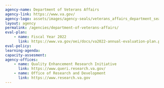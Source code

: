 ```yaml
---
agency-name: Department of Veterans Affairs
agency-link: https://www.va.gov/
agency-logo: assets/images/agency-seals/veterans_affairs_department_seal.png
layout: agency
permalink: /agencies/department-of-veterans-affairs/
eval-plan:
    - name: Fiscal Year 2022
      link: https://www.va.gov/oei/docs/va2022-annual-evaluation-plan.pdf
eval-policy:
learning-agenda:
capacity-assesment:
agency-offices:
    - name: Quality Enhancement Research Initiative
      link: https://www.queri.research.va.gov/
    - name: Office of Research and Development
      link: https://www.research.va.gov
---
```

